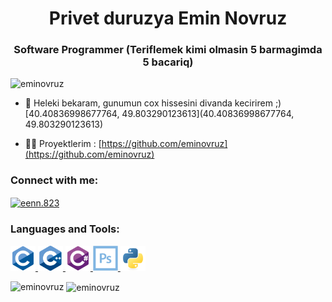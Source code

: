 <h1 align="center">Privet duruzya Emin Novruz</h1>
<h3 align="center">Software Programmer (Teriflemek kimi olmasin 5 barmagimda 5 bacariq)</h3>

<p align="left"> <img src="https://komarev.com/ghpvc/?username=eminovruz&label=Profile%20views&color=0e75b6&style=flat" alt="eminovruz" /> </p>

- 🔭 Heleki bekaram, gunumun cox hissesini divanda kecirirem ;) [40.40836998677764, 49.803290123613](40.40836998677764, 49.803290123613)

- 👨‍💻 Proyektlerim : [https://github.com/eminovruz](https://github.com/eminovruz)

<h3 align="left">Connect with me:</h3>
<p align="left">
<a href="https://instagram.com/eenn.823" target="blank"><img align="center" src="https://raw.githubusercontent.com/rahuldkjain/github-profile-readme-generator/master/src/images/icons/Social/instagram.svg" alt="eenn.823" height="30" width="40" /></a>
</p>

<h3 align="left">Languages and Tools:</h3>
<p align="left"> <a href="https://www.cprogramming.com/" target="_blank" rel="noreferrer"> <img src="https://raw.githubusercontent.com/devicons/devicon/master/icons/c/c-original.svg" alt="c" width="40" height="40"/> </a> <a href="https://www.w3schools.com/cpp/" target="_blank" rel="noreferrer"> <img src="https://raw.githubusercontent.com/devicons/devicon/master/icons/cplusplus/cplusplus-original.svg" alt="cplusplus" width="40" height="40"/> </a> <a href="https://www.w3schools.com/cs/" target="_blank" rel="noreferrer"> <img src="https://raw.githubusercontent.com/devicons/devicon/master/icons/csharp/csharp-original.svg" alt="csharp" width="40" height="40"/> </a> <a href="https://www.photoshop.com/en" target="_blank" rel="noreferrer"> <img src="https://raw.githubusercontent.com/devicons/devicon/master/icons/photoshop/photoshop-line.svg" alt="photoshop" width="40" height="40"/> </a> <a href="https://www.python.org" target="_blank" rel="noreferrer"> <img src="https://raw.githubusercontent.com/devicons/devicon/master/icons/python/python-original.svg" alt="python" width="40" height="40"/> </a> </p>

<p><img align="left" src="https://github-readme-stats.vercel.app/api/top-langs?username=eminovruz&show_icons=true&locale=en&layout=compact" alt="eminovruz" /></p>

<p>&nbsp;<img align="center" src="https://github-readme-stats.vercel.app/api?username=eminovruz&show_icons=true&locale=en" alt="eminovruz" /></p>
